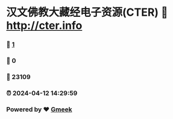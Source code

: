 # 汉文佛教大藏经电子资源(CTER) :link: http://cter.info 
### :page_facing_up: [1](http://cter.info/tag.html) 
### :speech_balloon: 0 
### :hibiscus: 23109 
### :alarm_clock: 2024-04-12 14:29:59 
### Powered by :heart: [Gmeek](https://github.com/Meekdai/Gmeek)
